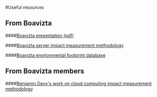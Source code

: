 #Useful resources


## From Boavizta

####[Boavizta presentation (pdf)](../assets/Boavizta%20Project.pdf)

####[Boavizta server impact measurement methodology](https://boavizta.cmakers.io/blog/numerique-et-environnement-comment-evaluer-l-empreinte-de-la-fabrication-d-un-serveur-au-dela-des-emissions-de-gaz-a-effet-de-se?token=2112aecb183b1b5d27e137abc61e0f0d39fabf99)

####[Boavizta environmental footprint database](https://github.com/Boavizta/environmental-footprint-data)


## From Boavizta members

####[Benjamin Davy's work on cloud computing impact measurement methodology](https://medium.com/@benjamin.davy)